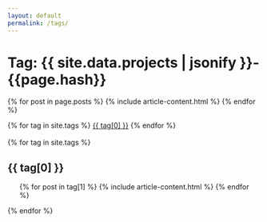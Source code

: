 ```yaml
---
layout: default
permalink: /tags/
---
```


<div class="arhive-head">
  <div class="container">
    <h1 class="archive-title">Tag: <span>{{ site.data.projects | jsonify }}-{{page.hash}}</span></h1>
  </div>
</div>


{% for post in page.posts %}
  {% include article-content.html %}
{% endfor %}


<div class="tags-expo">
  <div class="tags-expo-list">
    {% for tag in site.tags %}
    <a href="#{{ tag[0] | slugify }}" class="post-tag">{{ tag[0] }}</a>
    {% endfor %}
  </div>
  <br/>
  <div class="tags-expo-section">
    {% for tag in site.tags %}
	<div class="article">
	<div class="container">
    <h2 id="{{ tag[0] | slugify }}">{{ tag[0] }}</h2>
	</div>
	</div>
    <ul class="tags-expo-posts">
      {% for post in tag[1] %}
       {% include article-content.html %}
      {% endfor %}
    </ul>
    {% endfor %}
  </div>
</div>